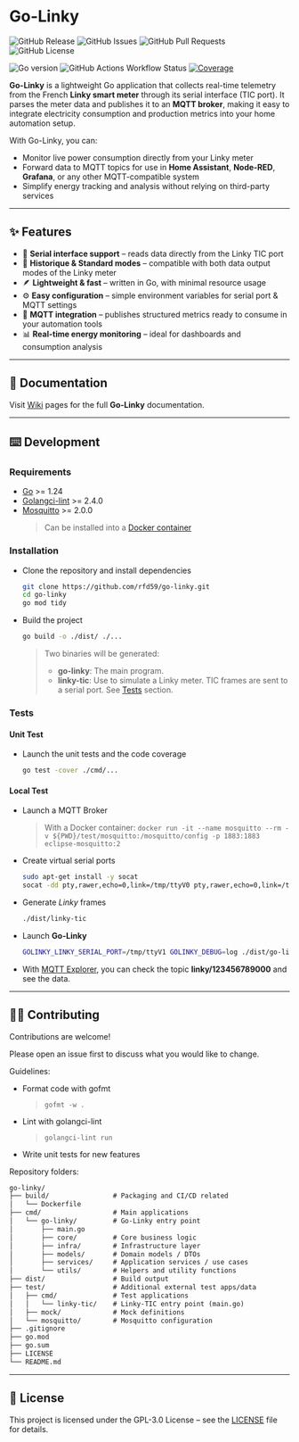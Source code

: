  # Go-Linky

![GitHub Release](https://img.shields.io/github/v/release/rfd59/go-linky)
![GitHub Issues](https://img.shields.io/github/issues/rfd59/go-linky)
![GitHub Pull Requests](https://img.shields.io/github/issues-pr/rfd59/go-linky)
![GitHub License](https://img.shields.io/github/license/rfd59/go-linky)

![Go version](https://img.shields.io/github/go-mod/go-version/rfd59/go-linky)
![GitHub Actions Workflow Status](https://img.shields.io/github/actions/workflow/status/rfd59/go-linky/.github%2Fworkflows%2Fbuild.yml)
[![Coverage](https://codecov.io/gh/rfd59/go-linky/graph/badge.svg?token=SL969PMZ04)](https://codecov.io/gh/rfd59/go-linky)

**Go-Linky** is a lightweight Go application that collects real-time telemetry from the French **Linky smart meter** through its serial interface (TIC port). It parses the meter data and publishes it to an **MQTT broker**, making it easy to integrate electricity consumption and production metrics into your home automation setup.  

With Go-Linky, you can:  
- Monitor live power consumption directly from your Linky meter  
- Forward data to MQTT topics for use in **Home Assistant**, **Node-RED**, **Grafana**, or any other MQTT-compatible system  
- Simplify energy tracking and analysis without relying on third-party services  

---

## ✨ Features  

- 📡 **Serial interface support** – reads data directly from the Linky TIC port  
- 🔄 **Historique & Standard modes** – compatible with both data output modes of the Linky meter  
- 🪶 **Lightweight & fast** – written in Go, with minimal resource usage  
- ⚙️ **Easy configuration** – simple environment variables for serial port & MQTT settings  
- 🧩 **MQTT integration** – publishes structured metrics ready to consume in your automation tools  
- 📊 **Real-time energy monitoring** – ideal for dashboards and consumption analysis  

---

## 📗 Documentation

Visit [Wiki](https://github.com/rfd59/go-linky/wiki) pages for the full **Go-Linky** documentation.

---

## ⌨️ Development

### Requirements

- [Go](https://golang.org/doc/install) >= 1.24
- [Golangci-lint](https://golangci-lint.run/docs/welcome/install/) >= 2.4.0
- [Mosquitto](https://mosquitto.org/) >= 2.0.0
  > Can be installed into a [Docker container](https://hub.docker.com/_/eclipse-mosquitto)

### Installation

- Clone the repository and install dependencies
  ```bash
  git clone https://github.com/rfd59/go-linky.git
  cd go-linky
  go mod tidy
  ```
- Build the project
  ```bash
  go build -o ./dist/ ./...
  ```

  > Two binaries will be generated:
  > - **go-linky**: The main program.
  > - **linky-tic**: Use to simulate a Linky meter. TIC frames are sent to a serial port. See [Tests](#local-test) section.

### Tests
#### Unit Test

- Launch the unit tests and the code coverage
  ```bash
  go test -cover ./cmd/...
  ```

#### Local Test

- Launch a MQTT Broker
  > With a Docker container: `docker run -it --name mosquitto --rm -v ${PWD}/test/mosquitto:/mosquitto/config -p 1883:1883 eclipse-mosquitto:2`
- Create virtual serial ports
  ```bash
  sudo apt-get install -y socat
  socat -dd pty,rawer,echo=0,link=/tmp/ttyV0 pty,rawer,echo=0,link=/tmp/ttyV1
  ```
- Generate _Linky_ frames
  ```bash
  ./dist/linky-tic
  ```
- Launch **Go-Linky**
  ```bash
  GOLINKY_LINKY_SERIAL_PORT=/tmp/ttyV1 GOLINKY_DEBUG=log ./dist/go-linky
  ```
- With [MQTT Explorer](https://mqtt-explorer.com/), you can check the topic **linky/123456789000** and see the data.
---

## 🧑‍💻 Contributing

Contributions are welcome!

Please open an issue first to discuss what you would like to change.

Guidelines:
- Format code with gofmt
  > `gofmt -w .`
- Lint with golangci-lint
  > `golangci-lint run`
- Write unit tests for new features

Repository folders:
```txt
go-linky/
├── build/                # Packaging and CI/CD related
│   └── Dockerfile
├── cmd/                  # Main applications
│   └── go-linky/         # Go-Linky entry point
│       ├── main.go
│       ├── core/         # Core business logic
│       ├── infra/        # Infrastructure layer
│       ├── models/       # Domain models / DTOs
│       ├── services/     # Application services / use cases
│       └── utils/        # Helpers and utility functions
├── dist/                 # Build output
├── test/                 # Additional external test apps/data
│   ├── cmd/              # Test applications
│   │   └── linky-tic/    # Linky-TIC entry point (main.go)
│   ├── mock/             # Mock definitions
│   └── mosquitto/        # Mosquitto configuration
├── .gitignore
├── go.mod
├── go.sum
├── LICENSE
└── README.md
```

---

## 📜 License  

This project is licensed under the GPL-3.0 License – see the [LICENSE](./LICENSE) file for details.  